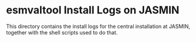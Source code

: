 esmvaltool Install Logs on JASMIN
=================================

This directory contains the install logs for the central
installation at JASMIN, together with the shell scripts used to do that.
